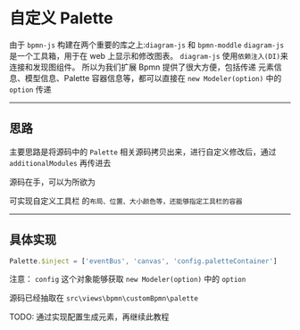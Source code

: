 # 自定义 Palette

由于 `bpmn-js` 构建在两个重要的库之上:`diagram-js` 和 `bpmn-moddle`
`diagram-js` 是一个工具箱，用于在 web 上显示和修改图表。
`diagram-js` 使用`依赖注入(DI)`来连接和发现图组件。
所以为我们扩展 Bpmn 提供了很大方便，包括传递 元素信息、模型信息、Palette 容器信息等，都可以直接在 `new Modeler(option)` 中的 `option` 传递

---

## 思路

主要思路是将源码中的 `Palette` 相关源码拷贝出来，进行自定义修改后，通过 `additionalModules` 再传进去

源码在手，可以为所欲为

可实现自定义工具栏 的`布局、位置、大小颜色等，还能够指定工具栏的容器`

---

## 具体实现

```js
Palette.$inject = ['eventBus', 'canvas', 'config.paletteContainer']
```

注意： `config` 这个对象能够获取 `new Modeler(option)` 中的 `option`

源码已经抽取在 `src\views\bpmn\customBpmn\palette`

TODO: 通过实现配置生成元素，再继续此教程
